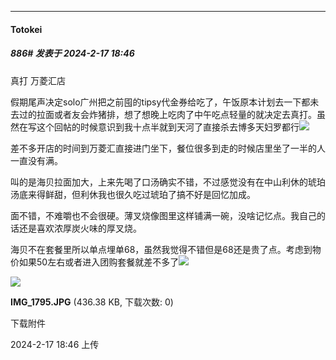 
*****

####  Totokei  
##### 886#       发表于 2024-2-17 18:46

真打 万菱汇店

假期尾声决定solo广州把之前囤的tipsy代金券给吃了，午饭原本计划去一下都未去过的拉面或者友会炸猪排，想了想晚上吃肉了中午吃点轻量的就决定去真打。虽然在写这个回帖的时候意识到我十点半就到天河了直接杀去博多天妇罗都行<img src="https://static.saraba1st.com/image/smiley/face2017/067.png" referrerpolicy="no-referrer">

差不多开店的时间到万菱汇直接进门坐下，餐位很多到走的时候店里坐了一半的人一直没有满。

叫的是海贝拉面加大，上来先喝了口汤确实不错，不过感觉没有在中山利休的琥珀汤底来得鲜甜，但利休我也很久吃过琥珀了搞不好是回忆加成。

面不错，不难嚼也不会很硬。薄叉烧像图里这样铺满一碗，没啥记忆点。我自己的话还是喜欢浓厚炭火味的厚叉烧。

海贝不在套餐里所以单点埋单68，虽然我觉得不错但是68还是贵了点。考虑到物价如果50左右或者进入团购套餐就差不多了<img src="https://static.saraba1st.com/image/smiley/face2017/037.png" referrerpolicy="no-referrer">

<img src="https://img.saraba1st.com/forum/202402/17/184602zdmnfp01en3pmx4z.jpg" referrerpolicy="no-referrer">

<strong>IMG_1795.JPG</strong> (436.38 KB, 下载次数: 0)

下载附件

2024-2-17 18:46 上传

